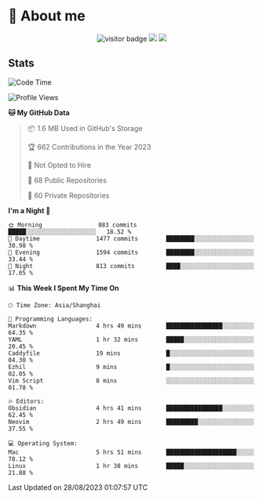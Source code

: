 <!-- ![](https://youpai.roccoshi.top/img/20200804214216.png) -->

# 🧐 About me
 
<p align="center">
<img src="https://visitor-badge.laobi.icu/badge?page_id=Lincest.Lincest&title=hits" alt="visitor badge"/>
<a href="mailto:imroccoshi@gmail.com"><img src="https://img.shields.io/badge/gmail-imroccoshi%40gmail.com-red"></a>
<a href="https://blog.roccoshi.top"><img src="https://img.shields.io/badge/blog-roccoshi-green"></a>
</p>

## Stats

<!--START_SECTION:waka-->
![Code Time](http://img.shields.io/badge/Code%20Time-539%20hrs%2037%20mins-blue)

![Profile Views](http://img.shields.io/badge/Profile%20Views-1-blue)

**🐱 My GitHub Data** 

> 📦 1.6 MB Used in GitHub's Storage 
 > 
> 🏆 662 Contributions in the Year 2023
 > 
> 🚫 Not Opted to Hire
 > 
> 📜 68 Public Repositories 
 > 
> 🔑 60 Private Repositories 
 > 
**I'm a Night 🦉** 

```text
🌞 Morning                883 commits         █████░░░░░░░░░░░░░░░░░░░░   18.52 % 
🌆 Daytime                1477 commits        ████████░░░░░░░░░░░░░░░░░   30.98 % 
🌃 Evening                1594 commits        ████████░░░░░░░░░░░░░░░░░   33.44 % 
🌙 Night                  813 commits         ████░░░░░░░░░░░░░░░░░░░░░   17.05 % 
```


📊 **This Week I Spent My Time On** 

```text
🕑︎ Time Zone: Asia/Shanghai

💬 Programming Languages: 
Markdown                 4 hrs 49 mins       ████████████████░░░░░░░░░   64.35 % 
YAML                     1 hr 32 mins        █████░░░░░░░░░░░░░░░░░░░░   20.45 % 
Caddyfile                19 mins             █░░░░░░░░░░░░░░░░░░░░░░░░   04.30 % 
Ezhil                    9 mins              █░░░░░░░░░░░░░░░░░░░░░░░░   02.05 % 
Vim Script               8 mins              ░░░░░░░░░░░░░░░░░░░░░░░░░   01.78 % 

🔥 Editors: 
Obsidian                 4 hrs 41 mins       ████████████████░░░░░░░░░   62.45 % 
Neovim                   2 hrs 49 mins       █████████░░░░░░░░░░░░░░░░   37.55 % 

💻 Operating System: 
Mac                      5 hrs 51 mins       ████████████████████░░░░░   78.12 % 
Linux                    1 hr 38 mins        █████░░░░░░░░░░░░░░░░░░░░   21.88 % 
```


 Last Updated on 28/08/2023 01:07:57 UTC
<!--END_SECTION:waka-->


